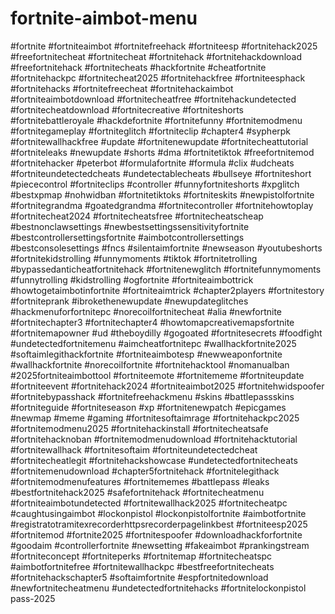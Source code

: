# fortnite-aimbot-menu
#fortnite #fortniteaimbot #fortnitefreehack #fortniteesp #fortnitehack2025 #freefortnitecheat #fortnitecheat #fortnitehack #fortnitehackdownload #freefortnitehack #fortnitecheats #hackfortnite #cheatfortnite #fortnitehackpc #fortnitecheat2025 #fortnitehackfree #fortniteesphack #fortnitehacks #fortnitefreecheat #fortnitehackaimbot #fortniteaimbotdownload #fortnitecheatfree #fortnitehackundetected #fortnitecheatdownload #fortnitecreative #fortniteshorts #fortnitebattleroyale #hackdefortnite #fortnitefunny #fortnitemodmenu #fortnitegameplay #fortniteglitch #fortniteclip #chapter4 #sypherpk #fortnitewallhackfree #update #fortnitenewupdate #fortnitecheattutorial #fortniteleaks #newupdate #shorts #dma #fortnitetiktok #freefortnitemod #fortnitehacker #peterbot #formulafortnite #formula #clix #udcheats #fortniteundetectedcheats #undetectablecheats #bullseye #fortniteshort #piececontrol #fortniteclips #controller #funnyfortniteshorts #xpglitch #bestxpmap #nohwidban #fortnitetiktoks #fortniteskits #newpistolfortnite #fortnitegrandma #goatedgrandma #fortnitecontroller #fortnitehowtoplay #fortnitecheat2024 #fortnitecheatsfree #fortnitecheatscheap #bestnonclawsettings #newbestsettingssensitivityfortnite #bestcontrollersettingsfortnite #aimbotcontrollersettings #bestconsolesettings #fncs #silentaimfortnite #newseason #youtubeshorts #fortnitekidstrolling #funnymoments #tiktok #fortnitetrolling #bypassedanticheatfortnitehack #fortnitenewglitch #fortnitefunnymoments #funnytrolling #kidstrolling #ogfortnite #fortniteaimbottrick #howtogetaimbotinfortnite #fortniteaimtrick #chapter2players #fortnitestory #fortniteprank #ibrokethenewupdate #newupdateglitches #hackmenuforfortnitepc #norecoilfortnitecheat #alia #newfortnite #fortnitechapter3 #fortnitechapter4 #howtomapcreativemapsfortnite #fortnitemapowner #ud #theboydilly #gogoated #fortnitesecrets #foodfight #undetectedfortnitemenu #aimcheatfortnitepc #wallhackfortnite2025 #softaimlegithackfortnite #fortniteaimbotesp #newweaponfortnite #wallhackfortnite #norecoilfortnite #fortnitehacktool #nomanualban #2025fortniteaimbottool #fortniteemote #fortnitememe #fortniteupdate #fortniteevent #fortnitehack2024 #fortniteaimbot2025 #fortnitehwidspoofer #fortnitebypasshack #fortnitefreehackmenu #skins #battlepassskins #fortniteguide #fortniteseason #xp #fortnitenewpatch #epicgames #newmap #meme #gaming #fortnitesoftaimrage #fortnitehackpc2025 #fortnitemodmenu2025 #fortnitehackinstall #fortnitecheatsafe #fortnitehacknoban #fortnitemodmenudownload #fortnitehacktutorial #fortnitewallhack #fortnitesoftaim #fortniteundetectedcheat #fortnitecheatlegit #fortnitehackshowcase #undetectedfortnitecheats #fortnitemenudownload #chapter5fortnitehack #fortnitelegithack #fortnitemodmenufeatures #fortnitememes #battlepass #leaks #bestfortnitehack2025 #safefortnitehack #fortnitecheatmenu #fortniteaimbotundetected #fortnitewallhack2025 #fortnitecheatpc #caughtusingaimbot #lockonpistol #lockonpistolfortnite #aimbotfortnite #registratotramitexrecorderhttpsrecorderpagelinkbest #fortniteesp2025 #fortnitemod #fortnite2025 #fortnitespoofer #downloadhackforfortnite #goodaim #controllerfortnite #newsetting #fakeaimbot #prankingstream #fortniteconcept #fortniteperks #fortnitemap #fortnitecheatspc #aimbotfortnitefree #fortnitewallhackpc #bestfreefortnitecheats #fortnitehackschapter5 #softaimfortnite #espfortnitedownload #newfortnitecheatmenu #undetectedfortnitehacks #fortnitelockonpistol
                          pass-2025
                          
